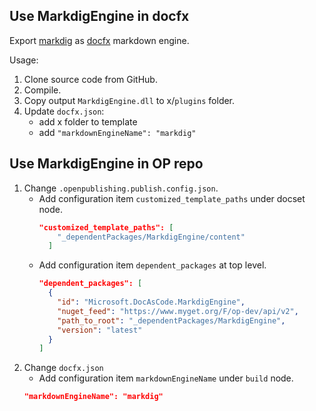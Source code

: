 ## Use MarkdigEngine in docfx

Export [markdig](https://github.com/lunet-io/markdig) as [docfx](https://github.com/dotnet/docfx) markdown engine.

Usage:
1. Clone source code from GitHub.
2. Compile.
3. Copy output `MarkdigEngine.dll` to x/`plugins` folder.
4. Update `docfx.json`:
   * add x folder to template
   * add `"markdownEngineName": "markdig"`

## Use MarkdigEngine in OP repo

1. Change `.openpublishing.publish.config.json`.
   - Add configuration item `customized_template_paths` under docset node.
     ```json
     "customized_template_paths": [
         "_dependentPackages/MarkdigEngine/content"
       ]
     ```
   - Add configuration item `dependent_packages` at top level.
     ```json
     "dependent_packages": [
       {
         "id": "Microsoft.DocAsCode.MarkdigEngine",
         "nuget_feed": "https://www.myget.org/F/op-dev/api/v2",
         "path_to_root": "_dependentPackages/MarkdigEngine",
         "version": "latest"
       }
     ]
     ```
2. Change `docfx.json`
   - Add configuration item `markdownEngineName` under `build` node.
   ```json
   "markdownEngineName": "markdig"
   ```




   
